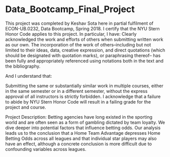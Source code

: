 # Data_Bootcamp_Final_Project
This project was completed by Keshav Sota here in partial fulfilment of ECON-UB.0232,
Data Bootcamp, Spring 2018. I certify that the NYU Stern Honor Code applies to this project.
In particular, I have:
Clearly acknowledged the work and efforts of others when submitting written work as our own.
The incorporation of the work of others–including but not limited to their ideas, data, creative
expression, and direct quotations (which should be designated with quotation marks), or paraphrasing
thereof– has been fully and appropriately referenced using notations both in the text
and the bibliography.

And I understand that:

Submitting the same or substantially similar work in multiple courses, either in the same semester
or in a different semester, without the express approval of all instructors is strictly forbidden.
I acknowledge that a failure to abide by NYU Stern Honor Code will result in a failing grade for
the project and course.

Project Description: Betting agencies have long existed in the sporting world and are often seen as a form of gambling dictated by team loyalty. We dive deeper into potential factors that influence betting odds. Our analysis leads us to the conclusion that a Home Team Advantage depresses Home Betting Odds across all leagues and that individual star players may also have an effect, although a concrete conclusion is more difficult due to confounding variables across leagues.
